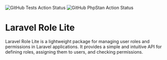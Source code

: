 ![GitHub Tests Action Status](https://github.com/Oltrematica/laravel-role-lite/actions/workflows/run-tests.yml/badge.svg)
![GitHub PhpStan Action Status](https://github.com/Oltrematica/laravel-role-lite/actions/workflows/phpstan.yml/badge.svg)

# Laravel Role Lite

Laravel Role Lite is a lightweight package for managing user roles and permissions in Laravel applications. It provides
a simple and intuitive API for defining roles, assigning them to users, and checking permissions.


